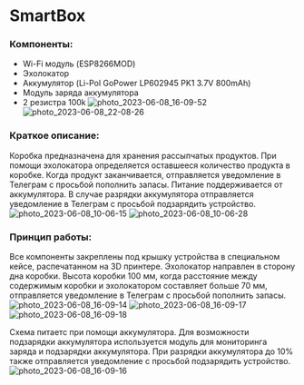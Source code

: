 # SmartBox
### Компоненты:

- Wi-Fi модуль (ESP8266MOD)
- Эхолокатор
- Аккумулятор (Li-Pol GoPower LP602945 PK1 3.7V 800mAh)
- Модуль заряда аккумулятора
- 2 резистра 100k
![photo_2023-06-08_16-09-52](https://github.com/swnirk/SmartBox/assets/54669541/e8e5a454-35bb-43a9-9d65-c6e3d4cd6244)
![photo_2023-06-08_22-08-26](https://github.com/swnirk/SmartBox/assets/54669541/c0aec198-42a0-4743-b7f9-a6dc4a815667)

### Краткое описание:
Коробка предназначена для хранения рассыпчатых продуктов. При помощи эхолокатора определяется оставшееся количество продукта в коробке. Когда продукт заканчивается, отправляется уведомление в Телеграм с просьбой пополнить запасы. Питание поддерживается от аккумулятора. В случае разрядки аккумулятора отправляется уведомление в Телеграм с просьбой подзарядить устройство.
![photo_2023-06-08_10-06-15](https://github.com/swnirk/SmartBox/assets/54669541/674cc4d5-c897-4a3b-a39e-499390519446)
![photo_2023-06-08_10-06-28](https://github.com/swnirk/SmartBox/assets/54669541/19b3c49b-7f15-44db-9c1e-774f4d4564fa)

### Принцип работы:
Все компоненты закреплены под крышку устройства в специальном кейсе, распечатанном на 3D принтере. Эхолокатор направлен в сторону дна коробки. Высота коробки 100 мм, когда расстояние между содержимым коробки и эхолокатором составляет больше 70 мм, отправляется уведомление в Телеграм с просьбой пополнить запасы. 
![photo_2023-06-08_16-09-14](https://github.com/swnirk/SmartBox/assets/54669541/e5289e54-e0f6-4268-b943-4d1a32131f2b)
![photo_2023-06-08_16-09-17](https://github.com/swnirk/SmartBox/assets/54669541/d6d2e1a2-5865-472b-bafe-24ddb6c0613b)
![photo_2023-06-08_16-09-18](https://github.com/swnirk/SmartBox/assets/54669541/8b17d70f-6e8b-43f7-8328-880eb57114c1)

Схема питаетс при помощи аккумулятора. Для возможности подзарядки аккумулятора используется модуль для мониторинга заряда и подзарядки аккумулятора. При разрядки аккумулятора до 10% также отправляется уведомление с просьбой подзарядить устройство.
![photo_2023-06-08_16-09-16](https://github.com/swnirk/SmartBox/assets/54669541/51d523d3-9a60-41e2-bbcb-c4979ef4bbb8)
